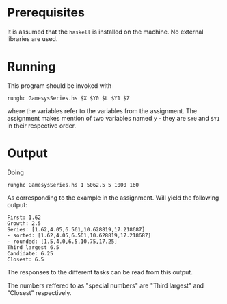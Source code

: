 Prerequisites
=============
It is assumed that the `haskell` is installed on the machine. No external
libraries are used.

Running
=======
This program should be invoked with

    runghc GamesysSeries.hs $X $Y0 $L $Y1 $Z

where the variables refer to the variables from the assignment. The assignment
makes mention of two variables named `y` - they are `$Y0` and `$Y1` in their
respective order.

Output
======
Doing

    runghc GamesysSeries.hs 1 5062.5 5 1000 160

As corresponding to the example in the assignment. Will yield the following
output:

    First: 1.62
    Growth: 2.5
    Series: [1.62,4.05,6.561,10.628819,17.218687]
    - sorted: [1.62,4.05,6.561,10.628819,17.218687]
    - rounded: [1.5,4.0,6.5,10.75,17.25]
    Third largest 6.5
    Candidate: 6.25
    Closest: 6.5

The responses to the different tasks can be read from this output.

The numbers reffered to as "special numbers" are "Third largest" and "Closest"
respectively.
